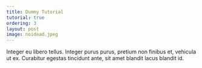 ```yaml
---
title: Dummy Tutorial
tutorial: true
ordering: 3
layout: post
image: noidead.jpeg
---
```

 Integer eu libero tellus. Integer purus purus, pretium non finibus et, vehicula ut ex. Curabitur egestas tincidunt ante, sit amet blandit lacus blandit id.
